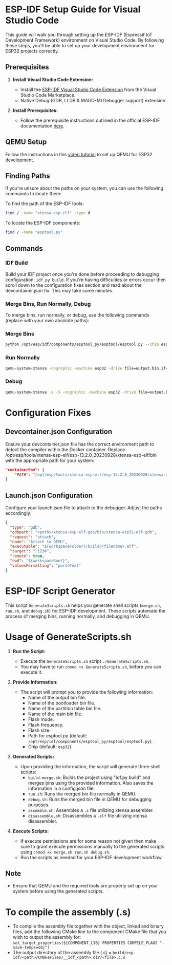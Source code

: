 # ESP-IDF Setup Guide for Visual Studio Code

This guide will walk you through setting up the ESP-IDF (Espressif IoT Development Framework) environment on Visual Studio Code. By following these steps, you'll be able to set up your development environment for ESP32 projects correctly.

## Prerequisites

1. **Install Visual Studio Code Extension:**
   - Install the [ESP-IDF Visual Studio Code Extension](https://marketplace.visualstudio.com/items?itemName=espressif.esp-idf-extension) from the Visual Studio Code Marketplace.
   - Native Debug (GDB, LLDB & MAGO-MI Debugger support) extension

2. **Install Prerequisites:**
   - Follow the prerequisite instructions outlined in the official ESP-IDF documentation [here](https://docs.espressif.com/projects/esp-idf/en/latest/esp32/get-started/linux-macos-setup.html#step-1-install-prerequisites).

## QEMU Setup

Follow the instructions in this [video tutorial](https://www.youtube.com/watch?v=lZp9L7Ij4Yo) to set up QEMU for ESP32 development.

## Finding Paths
If you're unsure about the paths on your system, you can use the following commands to locate them:

To find the path of the ESP-IDF tools:
```bash
find / -name "xtensa-esp-elf" -type d
```

To locate the ESP-IDF components:
```bash
find / -name "esptool.py"
```

## Commands

### IDF Build
Build your IDF project once you're done before proceeding to debugging configuration:
```idf.py build```. If you're having difficulties or errors occur then scroll down to the configuration fixes section and read about the devcontainer.json fix. This may take some minutes.

### Merge Bins, Run Normally, Debug

To merge bins, run normally, or debug, use the following commands (replace with your own absolute paths):

### Merge Bins
```bash
python /opt/esp/idf/components/esptool_py/esptool/esptool.py --chip esp32 merge_bin --output output.bin --fill-flash-size 4MB 0x1000 build/bootloader/bootloader.bin 0x8000 build/partition_table/partition-table.bin 0x10000 build/main.bin --flash_mode dio --flash_freq 40m --flash_size 4MB
```

### Run Normally
```bash
qemu-system-xtensa -nographic -machine esp32 -drive file=output.bin,if=mtd,format=raw
```

### Debug
```bash
qemu-system-xtensa -s -S -nographic -machine esp32 -drive file=output.bin,if=mtd,format=raw
```

# Configuration Fixes
## Devcontainer.json Configuration
Ensure your devcontainer.json file has the correct environment path to detect the compiler within the Docker container. Replace /opt/esp/tools/xtensa-esp-elf/esp-13.2.0_20230928/xtensa-esp-elf/bin with the appropriate path for your system:
```json
"containerEnv": {
    "PATH": "/opt/esp/tools/xtensa-esp-elf/esp-13.2.0_20230928/xtensa-esp-elf/bin:${env:PATH}"
}
```
## Launch.json Configuration
Configure your launch.json file to attach to the debugger. Adjust the paths accordingly:
```json
{
  "type": "gdb",
  "gdbpath": "<path>/xtensa-esp-elf-gdb/bin/xtensa-esp32-elf-gdb",
  "request": "attach",
  "name": "Attach to QEMU",
  "executable": "${workspaceFolder}/build/<filename>.elf",
  "target": ":1234",
  "remote": true,
  "cwd": "${workspaceRoot}",
  "valuesFormatting": "parseText"
}
```

# ESP-IDF Script Generator

This script `GenerateScripts.sh` helps you generate shell scripts (`merge.sh`, `run.sh`, and `debug.sh`) for ESP-IDF development. These scripts automate the process of merging bins, running normally, and debugging in QEMU.

# Usage of GenerateScripts.sh

1. **Run the Script:**
   - Execute the `GenerateScripts.sh` script ```./GenerateScripts.sh```.
   - You may have to run ```chmod +x GenerateScripts.sh```, before you can execute it.

2. **Provide Information:**
   - The script will prompt you to provide the following information:
     - Name of the output bin file.
     - Name of the bootloader bin file.
     - Name of the partition table bin file.
     - Name of the main bin file.
     - Flash mode.
     - Flash frequency.
     - Flash size.
     - Path for esptool.py (default: `/opt/esp/idf/components/esptool_py/esptool/esptool.py`).
     - Chip (default: `esp32`).

3. **Generated Scripts:**
   - Upon providing the information, the script will generate three shell scripts:
     - `build-merge.sh`: Builds the project using "idf.py build" and merges bins using the provided information. Also saves the information in a config.json file. 
     - `run.sh`: Runs the merged bin file normally in QEMU.
     - `debug.sh`: Runs the merged bin file in QEMU for debugging purposes.
     - `assemble.sh`: Assembles a `.s` file utilizing xtensa assembler.
     - `disassemble.sh`: Disassembles a `.elf` file utilizing xtensa disassembler.

4. **Execute Scripts:**
   - If execute permissions are for some reason not given then make sure to grant execute permissions manually to the generated scripts using `chmod +x merge.sh run.sh debug.sh`.
   - Run the scripts as needed for your ESP-IDF development workflow.

## Note
- Ensure that QEMU and the required tools are properly set up on your system before using the generated scripts.

# To compile the assembly (.s)
- To compile the assembly file together with the object, linked and binary files, add the following CMake line to the component CMake file that you wish to output the assembly for:
`set_target_properties(${COMPONENT_LIB} PROPERTIES COMPILE_FLAGS "-save-temps=obj")`
- The output directory of the assembly file (.s) = `build/esp-idf/<path>/CMakeFiles/__idf_<path>.dir/<file>.c.s`
